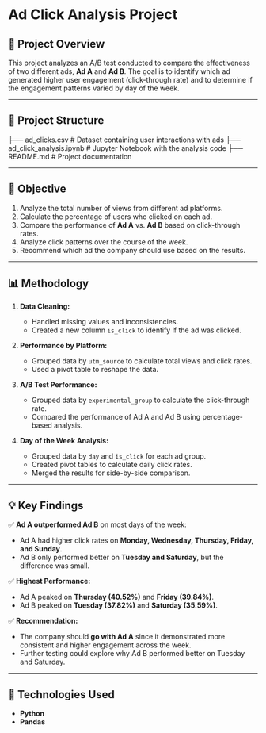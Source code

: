 # Ad Click Analysis Project  

## 📌 **Project Overview**  
This project analyzes an A/B test conducted to compare the effectiveness of two different ads, **Ad A** and **Ad B**. The goal is to identify which ad generated higher user engagement (click-through rate) and to determine if the engagement patterns varied by day of the week.

---

## 📂 **Project Structure**  
├── ad_clicks.csv # Dataset containing user interactions with ads
├── ad_click_analysis.ipynb # Jupyter Notebook with the analysis code
├── README.md # Project documentation


---

## 📝 **Objective**  
1. Analyze the total number of views from different ad platforms.  
2. Calculate the percentage of users who clicked on each ad.  
3. Compare the performance of **Ad A** vs. **Ad B** based on click-through rates.  
4. Analyze click patterns over the course of the week.  
5. Recommend which ad the company should use based on the results.  

---

## 📊 **Methodology**  
1. **Data Cleaning:**  
   - Handled missing values and inconsistencies.  
   - Created a new column `is_click` to identify if the ad was clicked.  

2. **Performance by Platform:**  
   - Grouped data by `utm_source` to calculate total views and click rates.  
   - Used a pivot table to reshape the data.  

3. **A/B Test Performance:**  
   - Grouped data by `experimental_group` to calculate the click-through rate.  
   - Compared the performance of Ad A and Ad B using percentage-based analysis.  

4. **Day of the Week Analysis:**  
   - Grouped data by `day` and `is_click` for each ad group.  
   - Created pivot tables to calculate daily click rates.  
   - Merged the results for side-by-side comparison.  

---

## 💡 **Key Findings**  
✅ **Ad A outperformed Ad B** on most days of the week:  
- Ad A had higher click rates on **Monday, Wednesday, Thursday, Friday, and Sunday**.  
- Ad B only performed better on **Tuesday and Saturday**, but the difference was small.  

✅ **Highest Performance:**  
- Ad A peaked on **Thursday (40.52%)** and **Friday (39.84%)**.  
- Ad B peaked on **Tuesday (37.82%)** and **Saturday (35.59%)**.  

✅ **Recommendation:**  
- The company should **go with Ad A** since it demonstrated more consistent and higher engagement across the week.  
- Further testing could explore why Ad B performed better on Tuesday and Saturday.  

---

## 🚀 **Technologies Used**  
- **Python**  
- **Pandas**  
